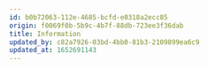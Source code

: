 ```yaml
---
id: b0b72063-112e-4685-bcfd-e0318a2ecc85
origin: f0069f0b-5b9c-4b7f-88db-723ee3f36dab
title: Information
updated_by: c82a7926-03bd-4bb0-81b3-2109899ea6c9
updated_at: 1652691143
---
```

